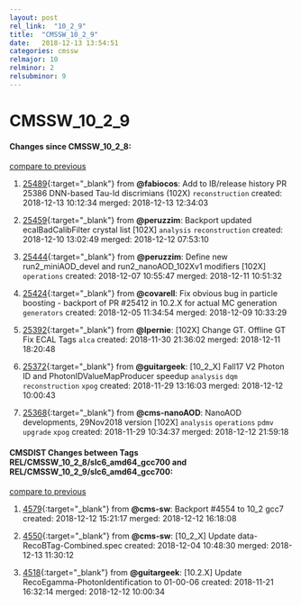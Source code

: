 ```yaml
---
layout: post
rel_link:  "10_2_9"
title:  "CMSSW_10_2_9"
date:   2018-12-13 13:54:51
categories: cmssw
relmajor: 10
relminor: 2
relsubminor: 9
---
```


# CMSSW_10_2_9
#### Changes since CMSSW_10_2_8:
[compare to previous](https://github.com/cms-sw/cmssw/compare/CMSSW_10_2_8...CMSSW_10_2_9)



1. [25489](http://github.com/cms-sw/cmssw/pull/25489){:target="_blank"}  from **@fabiocos**: Add to IB/release history PR 25386 DNN-based Tau-Id discrimians (102X) `reconstruction`  created: 2018-12-13 10:12:34 merged: 2018-12-13 12:34:03



2. [25459](http://github.com/cms-sw/cmssw/pull/25459){:target="_blank"}  from **@peruzzim**: Backport updated ecalBadCalibFilter crystal list [102X] `analysis`  `reconstruction`  created: 2018-12-10 13:02:49 merged: 2018-12-12 07:53:10



3. [25444](http://github.com/cms-sw/cmssw/pull/25444){:target="_blank"}  from **@peruzzim**: Define new run2_miniAOD_devel and run2_nanoAOD_102Xv1 modifiers [102X] `operations`  created: 2018-12-07 10:55:47 merged: 2018-12-11 10:51:32



4. [25424](http://github.com/cms-sw/cmssw/pull/25424){:target="_blank"}  from **@covarell**: Fix obvious bug in particle boosting - backport of PR #25412 in 10.2.X for actual MC generation `generators`  created: 2018-12-05 11:34:54 merged: 2018-12-09 10:33:29



5. [25392](http://github.com/cms-sw/cmssw/pull/25392){:target="_blank"}  from **@lpernie**: [102X] Change GT. Offline GT Fix ECAL Tags `alca`  created: 2018-11-30 21:36:02 merged: 2018-12-11 18:20:48



6. [25372](http://github.com/cms-sw/cmssw/pull/25372){:target="_blank"}  from **@guitargeek**: [10_2_X] Fall17 V2 Photon ID and PhotonIDValueMapProducer speedup `analysis`  `dqm`  `reconstruction`  `xpog`  created: 2018-11-29 13:16:03 merged: 2018-12-12 10:00:43



7. [25368](http://github.com/cms-sw/cmssw/pull/25368){:target="_blank"}  from **@cms-nanoAOD**: NanoAOD developments, 29Nov2018 version [102X] `analysis`  `operations`  `pdmv`  `upgrade`  `xpog`  created: 2018-11-29 10:34:37 merged: 2018-12-12 21:59:18



#### CMSDIST Changes between Tags REL/CMSSW_10_2_8/slc6_amd64_gcc700 and REL/CMSSW_10_2_9/slc6_amd64_gcc700:
[compare to previous](https://github.com/cms-sw/cmsdist/compare/REL/CMSSW_10_2_8/slc6_amd64_gcc700...REL/CMSSW_10_2_9/slc6_amd64_gcc700)



1. [4579](http://github.com/cms-sw/cmsdist/pull/4579){:target="_blank"}  from **@cms-sw**: Backport #4554 to 10_2 gcc7 created: 2018-12-12 15:21:17 merged: 2018-12-12 16:18:08

2. [4550](http://github.com/cms-sw/cmsdist/pull/4550){:target="_blank"}  from **@cms-sw**: [10_2_X] Update data-RecoBTag-Combined.spec created: 2018-12-04 10:48:30 merged: 2018-12-13 11:30:12

3. [4518](http://github.com/cms-sw/cmsdist/pull/4518){:target="_blank"}  from **@guitargeek**: [10.2.X] Update RecoEgamma-PhotonIdentification to 01-00-06 created: 2018-11-21 16:32:14 merged: 2018-12-12 10:00:34
